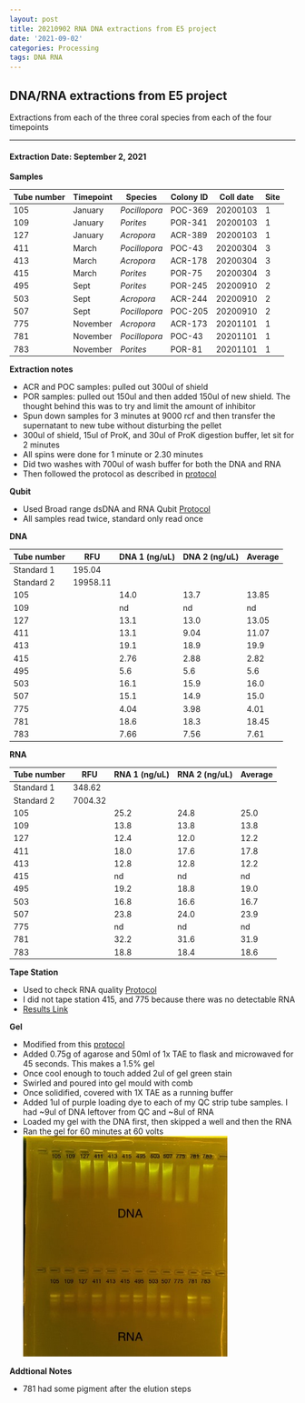 ```yaml
---
layout: post
title: 20210902 RNA DNA extractions from E5 project
date: '2021-09-02'
categories: Processing
tags: DNA RNA
---
```

## DNA/RNA extractions from E5 project

Extractions from each of the three coral species from each of the four timepoints

---

#### Extraction Date: September 2, 2021 
**Samples**

| Tube number 	| Timepoint	   	| Species	    | Colony ID 	| Coll date		| Site       	|
|-------------	|------------	|-------------	|-------------	|-------------	|-------------	|
| 105		 	| January	 	| *Pocillopora*	| POC-369      	| 20200103   	| 1				|
| 109			| January	 	| *Porites*		| POR-341	    | 20200103		| 1				|
| 127		 	| January	  	| *Acropora*	| ACR-389     	| 20200103  	| 1				|
| 411		 	| March		 	| *Pocillopora* | POC-43      	| 20200304   	| 3				|
| 413			| March 		| *Acropora*	| ACR-178	    | 20200304		| 3				|
| 415		 	| March	  		| *Porites*	 	| POR-75     	| 20200304  	| 3				|
| 495		 	| Sept		 	| *Porites*  	| POR-245      	| 20200910   	| 2				|
| 503			| Sept	 		| *Acropora*	| ACR-244	    | 20200910		| 2				|
| 507		 	| Sept		  	| *Pocillopora*	| POC-205     	| 20200910  	| 2				|
| 775		 	| November	 	| *Acropora* 	| ACR-173     	| 20201101   	| 1				|
| 781			| November	 	| *Pocillopora*	| POC-43	    | 20201101		| 1				|
| 783		 	| November	  	| *Porites* 	| POR-81     	| 20201101  	| 1				|

**Extraction notes**
 - ACR and POC samples: pulled out 300ul of shield
 - POR samples: pulled out 150ul and then added 150ul of new shield. The thought behind this was to try and limit the amount of inhibitor 
 - Spun down samples for 3 minutes at 9000 rcf and then transfer the supernatant to new tube without disturbing the pellet
 - 300ul of shield, 15ul of ProK, and 30ul of ProK digestion buffer, let sit for 2 minutes
 - All spins were done for 1 minute or 2.30 minutes
 - Did two washes with 700ul of wash buffer for both the DNA and RNA
 - Then followed the protocol as described in [protocol](https://github.com/emmastrand/EmmaStrand_Notebook/blob/master/_posts/2019-05-31-Zymo-Duet-RNA-DNA-Extraction-Protocol.md)


**Qubit**
 - Used Broad range dsDNA and RNA Qubit [Protocol](https://meschedl.github.io/MESPutnam_Open_Lab_Notebook/Qubit-Protocol/)
 - All samples read twice, standard only read once
 
**DNA**

| Tube number 	| RFU		   	| DNA 1 (ng/uL) | DNA 2 (ng/uL) | Average     	|
|-------------	|------------	|-------------	|-------------	|-------------	|
| Standard 1  	| 195.04	 	| 		      	| 		      	|	         	|
| Standard 2 	| 19958.11	 	| 		    	| 		    	| 	        	|
| 105		 	|		     	| 14.0	     	| 13.7	     	| 13.85        	|
| 109		 	| 			   	| nd        	| nd         	| nd         	|
| 127		  	|		     	| 13.1        	| 13.0        	| 13.05        	|
| 411		 	| 			   	| 13.1        	| 9.04         	| 11.07        	|
| 413		  	|		     	| 19.1       	| 18.9         	| 19.9        	|
| 415		 	| 			   	| 2.76        	| 2.88        	| 2.82         	|
| 495		  	|		     	| 5.6        	| 5.6         	| 5.6        	|
| 503		 	| 			   	| 16.1        	| 15.9         	| 16.0        	|
| 507		  	|		     	| 15.1        	| 14.9         	| 15.0         	|
| 775		 	| 			   	| 4.04        	| 3.98         	| 4.01        	|
| 781		  	|		     	| 18.6        	| 18.3         	| 18.45        	|
| 783		 	| 			   	| 7.66        	| 7.56         	| 7.61        	|


**RNA**


| Tube number 	| RFU		   	| RNA 1 (ng/uL) | RNA 2 (ng/uL) | Average     	|
|-------------	|------------	|-------------	|-------------	|-------------	|
| Standard 1  	| 348.62	 	| 		      	| 		      	|	         	|
| Standard 2 	| 7004.32	 	| 		    	| 		    	| 	        	|
| 105		 	|		     	| 25.2	     	| 24.8	     	| 25.0        	|
| 109		 	| 			   	| 13.8        	| 13.8         	| 13.8         	|
| 127		  	|		     	| 12.4        	| 12.0        	| 12.2        	|
| 411		 	| 			   	| 18.0        	| 17.6         	| 17.8      	|
| 413		  	|		     	| 12.8       	| 12.8         	| 12.2        	|
| 415		 	| 			   	| nd        	| nd        	| nd         	|
| 495		  	|		     	| 19.2       	| 18.8         	| 19.0        	|
| 503		 	| 			   	| 16.8        	| 16.6         	| 16.7        	|
| 507		  	|		     	| 23.8        	| 24.0         	| 23.9         	|
| 775		 	| 			   	| nd        	| nd         	| nd        	|
| 781		  	|		     	| 32.2       	| 31.6         	| 31.9        	|
| 783		 	| 			   	| 18.8        	| 18.4         	| 18.6        	|


**Tape Station**
 - Used to check RNA quality [Protocol](https://meschedl.github.io/MESPutnam_Open_Lab_Notebook/RNA-TapeStation-Protocol/)
 - I did not tape station 415, and 775 because there was no detectable RNA 
 - [Results Link](https://github.com/Kterpis/Putnam_Lab_Notebook/blob/master/images/gels/20210902_gel.jpg?raw=true)

**Gel**
 - Modified from this [protocol](https://meschedl.github.io/MESPutnam_Open_Lab_Notebook/Gel-Protocol/)
 - Added 0.75g of agarose and 50ml of 1x TAE to flask and microwaved for 45 seconds. This makes a 1.5% gel
 - Once cool enough to touch added 2ul of gel green stain
 - Swirled and poured into gel mould with comb
 - Once solidified, covered with 1X TAE as a running buffer
 - Added 1ul of purple loading dye to each of my QC strip tube samples. I had ~9ul of DNA leftover from QC and ~8ul of RNA
 - Loaded my gel with the DNA first, then skipped a well and then the RNA
 - Ran the gel for 60 minutes at 60 volts
 ![20210902_gel.jpg](https://github.com/Kterpis/Putnam_Lab_Notebook/blob/master/images/gels/20210902_gel.jpg?raw=true)
 
 **Addtional Notes**
  - 781 had some pigment after the elution steps 
